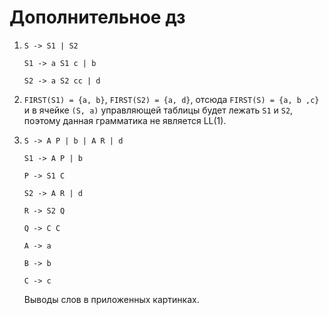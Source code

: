 # Дополнительное дз

1. `S -> S1 | S2`

   `S1 -> a S1 с | b`

   `S2 -> a S2 cc | d`

2. `FIRST(S1) = {a, b}`,  `FIRST(S2) = {a, d}`, отсюда `FIRST(S) = {a, b ,c}` и в ячейке `(S, a)`
   управляющей таблицы будет лежать `S1` и `S2`, поэтому данная грамматика не является LL(1).

3. `S -> A P | b | A R | d`

   `S1 -> A P | b`

   `P -> S1 С`

   `S2 -> A R | d`

   `R -> S2 Q`

   `Q -> C C`

   `A -> a`

   `B -> b`

   `C -> c`

   Выводы слов в приложенных картинках.
